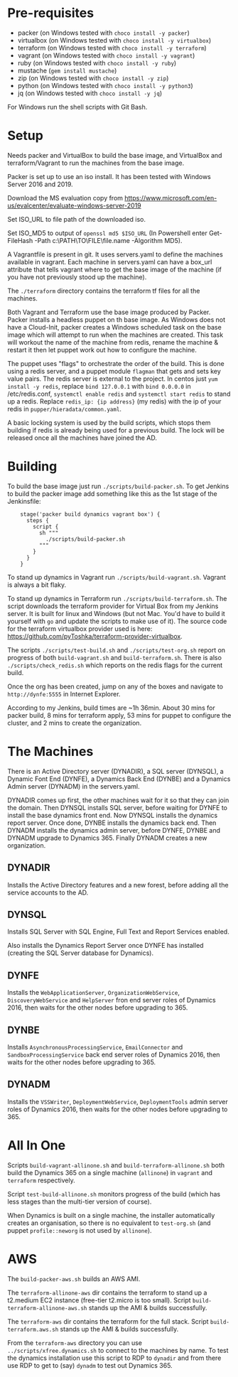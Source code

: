 Pre-requisites
==============

*	packer		(on Windows tested with `choco install -y packer`)
*	virtualbox	(on Windows tested with `choco install -y virtualbox`)
*	terraform	(on Windows tested with `choco install -y terraform`)
*	vagrant         (on Windows tested with `choco install -y vagrant`)
*	ruby		(on Windows tested with `choco install -y ruby`)
*	mustache	(`gem install mustache`)
*	zip		(on Windows tested with `choco install -y zip`)
*	python		(on Windows tested with `choco install -y python3`)
*	jq		(on Windows tested with `choco install -y jq`)

For Windows run the shell scripts with Git Bash.

Setup
=====

Needs packer and VirtualBox to build the base image, and VirtualBox and terraform/Vagrant to run the machines from the base image.

Packer is set up to use an iso install. It has been tested with Windows Server 2016 and 2019. 

Download the MS evaluation copy from https://www.microsoft.com/en-us/evalcenter/evaluate-windows-server-2019

Set ISO_URL to file path of the downloaded iso.

Set ISO_MD5 to output of `openssl md5 $ISO_URL` (In Powershell enter Get-FileHash -Path c:\PATH\TO\FILE\file.name -Algorithm MD5).

A Vagrantfile is present in git. It uses servers.yaml to define the machines available in vagrant. Each machine in servers.yaml can have a box_url attribute that tells vagrant where to get the base image of the machine (if you have not previously stood up the machine).

The `./terraform` directory contains the terraform tf files for all the machines.

Both Vagrant and Terraform use the base image produced by Packer. Packer installs a headless puppet on th base image. As Windows does not have a Cloud-Init, packer creates a Windows scheduled task on the base image which will attempt to run when the machines are created. This task will workout the name of the machine from redis, rename the machine & restart it then let puppet work out how to configure the machine. 

The puppet uses "flags" to orchestrate the order of the build. This is done using a redis server, and a puppet module `flagman` that gets and sets key value pairs. The redis server is external to the project. In centos just `yum install -y redis`, replace `bind 127.0.0.1` with `bind 0.0.0.0` in /etc/redis.conf, `systemctl enable redis` and `systemctl start redis` to stand up a redis. Replace `redis_ip: {ip address}` (my redis) with the ip of your redis in `pupper/hieradata/common.yaml`.

A basic locking system is used by the build scripts, which stops them building if redis is already being used for a previous build. The lock will be released once all the machines have joined the AD.

Building
========

To build the base image just run `./scripts/build-packer.sh`. To get Jenkins to build the packer image add something like this as the 1st stage of the Jenkinsfile:
```
    stage('packer build dynamics vagrant box') {
      steps {
        script {
          sh """
            ./scripts/build-packer.sh
          """
        }
      }
    }
```

To stand up dynamics in Vagrant run `./scripts/build-vagrant.sh`. Vagrant is always a bit flaky.

To stand up dynamics in Terraform run `./scripts/build-terraform.sh`. The script downloads the terraform provider for Virtual Box from my Jenkins server. It is built for linux and Windows (but not Mac. You'd have to build it yourself with `go` and update the scripts to make use of it). The source code for the terraform virtualbox provider used is here: https://github.com/pyToshka/terraform-provider-virtualbox.

The scripts `./scripts/test-build.sh` and `./scripts/test-org.sh` report on progress of both `build-vagrant.sh` and `build-terraform.sh`. There is also `./scripts/check_redis.sh` which reports on the redis flags for the current build.

Once the org has been created, jump on any of the boxes and navigate to `http://dynfe:5555` in Internet Explorer.

According to my Jenkins, build times are ~1h 36min. About 30 mins for packer build, 8 mins for terraform apply, 53 mins for puppet to configure the cluster, and 2 mins to create the organization.

The Machines
============

There is an Active Directory server (DYNADIR), a SQL server (DYNSQL), a Dynamic Font End (DYNFE), a Dynamics Back End (DYNBE) and a Dynamics Admin server (DYNADM) in the servers.yaml.

DYNADIR comes up first, the other machines wait for it so that they can join the domain. Then DYNSQL installs SQL server, before waiting for DYNFE to install the base dynamics front end. Now DYNSQL installs the dynamics report server. Once done, DYNBE installs the dynamics back end. Then DYNADM installs the dynamics admin server, before DYNFE, DYNBE and DYNADM upgrade to Dynamics 365. Finally DYNADM creates a new organization.

DYNADIR
-------

Installs the Active Directory features and a new forest, before adding all the service accounts to the AD.

DYNSQL
------

Installs SQL Server with SQL Engine, Full Text and Report Services enabled.

Also installs the Dynamics Report Server once DYNFE has installed (creating the SQL Server database for Dynamics).

DYNFE
-----

Installs the `WebApplicationServer`, `OrganizationWebService`, `DiscoveryWebService` and `HelpServer` fron end server roles of Dynamics 2016, then waits for the other nodes before upgrading to 365.

DYNBE
-----

Installs `AsynchronousProcessingService`, `EmailConnector` and `SandboxProcessingService` back end  server roles of Dynamics 2016, then waits for the other nodes before upgrading to 365.

DYNADM
------

Installs the `VSSWriter`, `DeploymentWebService`, `DeploymentTools` admin server roles of Dynamics 2016, then waits for the other nodes before upgrading to 365.

All In One
==========

Scripts `build-vagrant-allinone.sh` and `build-terraform-allinone.sh` both build the Dynamics 365 on a single machine (`allinone`) in `vagrant` and `terraform` respectively.

Script `test-build-allinone.sh` monitors progress of the build (which has less stages than the multi-tier version of course).

When Dynamics is built on a single machine, the installer automatically creates an organisation, so there is no equivalent to `test-org.sh` (and puppet `profile::neworg` is not used by `allinone`).

AWS
===

The `build-packer-aws.sh` builds an AWS AMI.

The `terraform-allinone-aws` dir contains the terraform to stand up a t2.medium EC2 instance (free-tier t2.micro is too small). Script `build-terraform-allinone-aws.sh` stands up the AMI & builds successfully.

The `terraform-aws` dir contains the terraform for the full stack. Script `build-terraform.aws.sh` stands up the AMI & builds successfully.

From the `terraform-aws` directory you can use `../scripts/xfree.dynamics.sh` to connect to the machines by name. To test the dynamics installation use this script to RDP to `dynadir` and from there use RDP to get to (say) `dynadm` to test out Dynamics 365.
